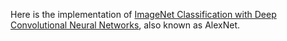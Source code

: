Here is the implementation of [ImageNet Classification with Deep Convolutional Neural Networks](https://papers.nips.cc/paper/4824-imagenet-classification-with-deep-convolutional-neural-networks.pdf), also known as AlexNet.


